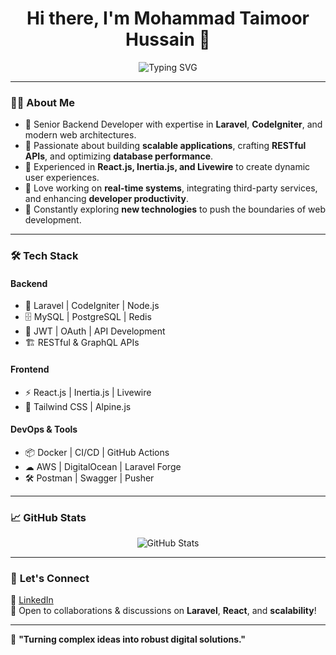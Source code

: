<h1 align="center">Hi there, I'm Mohammad Taimoor Hussain 👋</h1>

<p align="center">
  <img src="https://readme-typing-svg.demolab.com?font=Fira+Code&pause=1000&color=F75C7E&width=435&lines=Senior+Backend+Developer;Laravel+%7C+CodeIgniter+%7C+Livewire+%7C+React;Building+Scalable+Applications;Bringing+Ideas+to+Life+with+Code!" alt="Typing SVG" />
</p>

---

### 👨‍💻 **About Me**
- 🔹 Senior Backend Developer with expertise in **Laravel**, **CodeIgniter**, and modern web architectures.  
- 🔹 Passionate about building **scalable applications**, crafting **RESTful APIs**, and optimizing **database performance**.  
- 🔹 Experienced in **React.js, Inertia.js, and Livewire** to create dynamic user experiences.  
- 🔹 Love working on **real-time systems**, integrating third-party services, and enhancing **developer productivity**.  
- 🔹 Constantly exploring **new technologies** to push the boundaries of web development.  

---

### 🛠 **Tech Stack**
#### **Backend**
- 🚀 Laravel | CodeIgniter | Node.js  
- 🗄 MySQL | PostgreSQL | Redis  
- 🔐 JWT | OAuth | API Development  
- 🏗 RESTful & GraphQL APIs  

#### **Frontend**
- ⚡ React.js | Inertia.js | Livewire  
- 🎨 Tailwind CSS | Alpine.js  

#### **DevOps & Tools**
- 📦 Docker | CI/CD | GitHub Actions  
- ☁ AWS | DigitalOcean | Laravel Forge  
- 🛠 Postman | Swagger | Pusher  

---

### 📈 **GitHub Stats**
<p align="center">
  <img src="https://github-readme-stats.vercel.app/api?username=your-username&show_icons=true&theme=radical" alt="GitHub Stats" />
</p>

---

### 🎯 **Let's Connect**
🔗 [LinkedIn](https://www.linkedin.com/in/hafiz-mohammad-taimoor-hussain)  
💬 Open to collaborations & discussions on **Laravel**, **React**, and **scalability**!  

---

🚀 **"Turning complex ideas into robust digital solutions."**  
